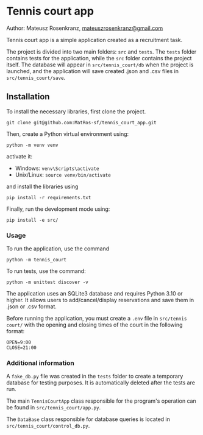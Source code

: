 # Tennis court app

Author: Mateusz Rosenkranz, mateuszrosenkranz@gmail.com

Tennis court app is a simple application created as a recruitment task. 

The project is divided into two main folders: `src` and `tests`. 
The `tests` folder contains tests for the application, while the `src` folder contains the project itself. 
The database will appear in `src/tennis_court/db` when the project is launched, and 
the application will save created .json and .csv files in `src/tennis_court/save`.

## Installation

To install the necessary libraries, first clone the project.
```shell
git clone git@github.com:MatRos-sf/tennis_court_app.git
```
Then, create a Python virtual environment using:
```shell
python -m venv venv
```
activate it:
* Windows: `venv\Scripts\activate`
* Unix/Linux: `source venv/bin/activate`

and install the libraries using 
```shell
pip install -r requirements.txt
```
Finally, run the development mode using:
```shell
pip install -e src/
```
### Usage

To run the application, use the command
```shell
python -m tennis_court
```

To run tests, use the command:
```shell
python -m unittest discover -v
```

The application uses an SQLite3 database and requires Python 3.10 or higher. 
It allows users to add/cancel/display reservations and save them in .json or .csv format. 

Before running the application, you must create a `.env` file in `src/tennis court/` 
with the opening and closing times of the court in the following format:
```text
OPEN=9:00
CLOSE=21:00
```

### Additional information 

A `fake_db.py` file was created in the `tests` folder to create a temporary database for testing purposes. 
It is automatically deleted after the tests are run.

The main `TennisCourtApp` class responsible for the program's operation can be found in `src/tennis_court/app.py`.

The `DataBase` class responsible for database queries is located in `src/tennis_court/control_db.py`.